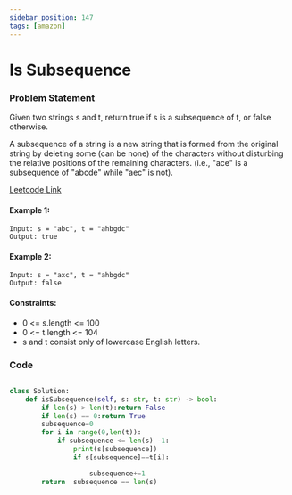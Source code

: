 ```yaml
---
sidebar_position: 147
tags: [amazon]
---
```


# Is Subsequence

### Problem Statement

Given two strings s and t, return true if s is a subsequence of t, or false otherwise.

A subsequence of a string is a new string that is formed from the original string by deleting some (can be none) of the characters without disturbing the relative positions of the remaining characters. (i.e., "ace" is a subsequence of "abcde" while "aec" is not).

[Leetcode Link](https://leetcode.com/problems/is-subsequence/)

#### Example 1:

```
Input: s = "abc", t = "ahbgdc"
Output: true
```

#### Example 2:

```
Input: s = "axc", t = "ahbgdc"
Output: false
```

#### Constraints:

- 0 <= s.length <= 100
- 0 <= t.length <= 104
- s and t consist only of lowercase English letters.

### Code

```python title="Python Code"

class Solution:
    def isSubsequence(self, s: str, t: str) -> bool:
        if len(s) > len(t):return False
        if len(s) == 0:return True
        subsequence=0
        for i in range(0,len(t)):
            if subsequence <= len(s) -1:
                print(s[subsequence])
                if s[subsequence]==t[i]:

                    subsequence+=1
        return  subsequence == len(s)
```
